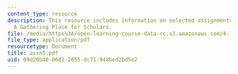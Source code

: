 ```yaml
---
content_type: resource
description: This resource includes information on selected assignments from the class
  A Gathering Place for Scholars.
file: /media/https%3A/open-learning-course-data-rc.s3.amazonaws.com/4-125a-architecture-studio-building-in-landscapes-fall-2005/09d20b4006d22655dc71948bed2bd5e2_assn5.pdf
file_type: application/pdf
resourcetype: Document
title: assn5.pdf
uid: 09d20b40-06d2-2655-dc71-948bed2bd5e2
---
```

